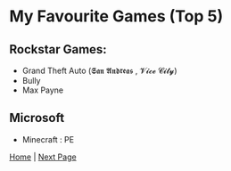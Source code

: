 # My Favourite Games (Top 5)

## Rockstar Games:

- Grand Theft Auto (𝕾𝖆𝖓 𝕬𝖓𝖉𝖗𝖊𝖆𝖘 , 𝓥𝓲𝓬𝓮 𝓒𝓲𝓽𝔂)
- Bully
- Max Payne

## Microsoft

- Minecraft : PE

[Home](https://roadside-havoc.github.io/) | [Next Page](/music.md)
